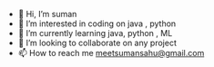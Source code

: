 - 👋 Hi, I’m suman
- 👀 I’m interested in coding on java , python
- 🌱 I’m currently learning java, python , ML
- 💞️ I’m looking to collaborate on any project
- 📫 How to reach me meetsumansahu@gmail.com

<!---
meetsuman/meetsuman is a ✨ special ✨ repository because its `README.md` (this file) appears on your GitHub profile.
You can click the Preview link to take a look at your changes.
--->
